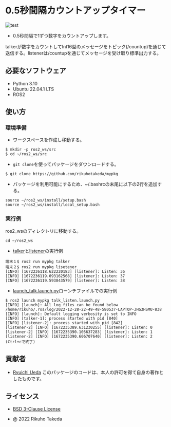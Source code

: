 # 0.5秒間隔カウントアップタイマー
![test](https://github.com/rikuhotakeda/mypkg/actions/workflows/test.yml/badge.svg)

* 0.5秒間隔で1ずつ数字をカウントアップします。

talkerが数字をカウントしてInt16型のメッセージをトピック(/countup)を通じて送信する。listenerは/countupを通じてメッセージを受け取り標準出力する。

## 必要なソフトウェア
* Python 3.10
* Ubuntu 22.04.1 LTS
* ROS2

## 使い方
### 環境準備
* ワークスペースを作成し移動する。
```
$ mkdir -p ros2_ws/src
$ cd ~/ros2_ws/src
```

* `git clone`を使ってパッケージをダウンロードする。
```
$ git clone https://github.com/rikuhotakeda/mypkg
```

* パッケージを利用可能にするため、~/.bashrcの末尾に以下の2行を追加する。
```
source ~/ros2_ws/install/setup.bash
source ~/ros2_ws/install/local_setup.bash
```

### 実行例
ros2_wsのディレクトリに移動する。
```
cd ~/ros2_ws
```

* [talker](https://github.com/rikuhotakeda/mypkg/blob/master/mypkg/talker.py)と[listener](https://github.com/rikuhotakeda/mypkg/blob/master/mypkg/listener.py)の実行例
```
端末１$ ros2 run mypkg talker
端末２$ ros2 run mypkg lisetener
[INFO] [1672236118.622220183] [listener]: Listen: 36
[INFO] [1672236119.093162568] [listener]: Listen: 37
[INFO] [1672236119.593843579] [listener]: Listen: 38
```

* [launch_talk.launch.py](https://github.com/rikuhotakeda/mypkg/blob/master/launch/talk_listen.launch.py)ローンチファイルでの実行例
```
$ ros2 launch mypkg talk_listen.launch.py
[INFO] [launch]: All log files can be found below /home/rikuho/.ros/log/2022-12-28-22-49-48-580537-LAPTOP-JHG3HSMU-838
[INFO] [launch]: Default logging verbosity is set to INFO
[INFO] [talker-1]: process started with pid [840]
[INFO] [listener-2]: process started with pid [842]
[listener-2] [INFO] [1672235389.631230255] [listener]: Listen: 0
[listener-2] [INFO] [1672235390.105637283] [listener]: Listen: 1
[listener-2] [INFO] [1672235390.606707640] [listener]: Listen: 2
(Ctrl+cで終了)
```

## 貢献者
* [Ryuichi Ueda](https://github.com/ryuichiueda/my_slides/tree/master/robosys_2022)
このパッケージのコードは、本人の許可を得て自身の著作としたものです。

## ライセンス
* [BSD 3-Clause License](https://github.com/rikuhotakeda/mypkg/blob/master/RICENSE)

* @ 2022 Rikuho Takeda
